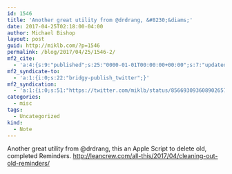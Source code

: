 ```yaml
---
id: 1546
title: 'Another great utility from @drdrang, &#8230;&diams;'
date: 2017-04-25T02:18:00-04:00
author: Michael Bishop
layout: post
guid: http://miklb.com/?p=1546
permalink: /blog/2017/04/25/1546-2/
mf2_cite:
  - 'a:4:{s:9:"published";s:25:"0000-01-01T00:00:00+00:00";s:7:"updated";s:25:"0000-01-01T00:00:00+00:00";s:8:"category";a:1:{i:0;s:0:"";}s:6:"author";a:0:{}}'
mf2_syndicate-to:
  - 'a:1:{i:0;s:22:"bridgy-publish_twitter";}'
mf2_syndication:
  - 'a:1:{i:0;s:51:"https://twitter.com/miklb/status/856693093608902657";}'
categories:
  - misc
tags:
  - Uncategorized
kind:
  - Note
---
```

Another great utility from @drdrang, this an Apple Script to delete old, completed Reminders. <http://leancrew.com/all-this/2017/04/cleaning-out-old-reminders/>